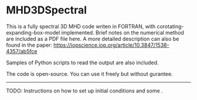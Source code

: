 # MHD3DSpectral

This is a  fully spectral 3D MHD code writen in FORTRAN, with corotating-expanding-box-model implemented. Brief notes on the numerical method are included as a PDF file here. A more detailed description can also be found in the paper: https://iopscience.iop.org/article/10.3847/1538-4357/ab5fce

Samples of Python scripts to read the output are also included.

The code is open-source. You can use it freely but without gurantee. 

<hr>
TODO: Instructions on how to set up initial conditions and some .
